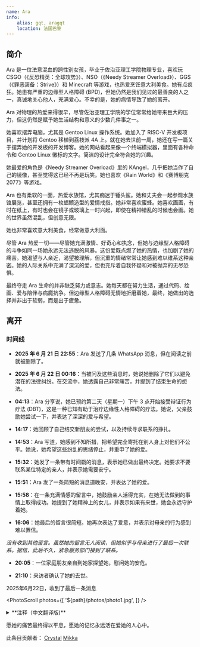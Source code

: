 ```yaml
---
name: Ara
info:
    alias: gqt, aragqt
    location: 法国巴黎
---
```


## 简介

Ara 是一位法意混血的跨性别女孩，毕业于佐治亚理工学院物理专业，喜欢玩 CSGO（《反恐精英：全球攻势》）、NSO（《Needy Streamer Overload》）、GGS（《罪恶装备：Strive》）和 Minecraft 等游戏，也热爱烹饪意大利美食。她有点疯狂。她患有严重的边缘型人格障碍 (BPD)，但她仍然是我们见过的最善良的人之一，真诚地关心他人，充满爱心。不幸的是，她的病情导致了她的离开。

Ara 对物理的热爱来得很早，尽管佐治亚理工学院的学位常常给她带来巨大的压力，但这仍然是赋予她生活结构和意义的少数几件事之一。

她喜欢摆弄电脑，尤其是 Gentoo Linux 操作系统。她加入了 RISC-V 开发板项目，并计划将 Gentoo 移植到荔枝派 4A 上。就在她去世前一周，她还在写一篇关于摆弄她的开发板的开发博客。她的网站看起来像一个终端模拟器，里面有各种命令和 Gentoo Linux 徽标的文字。简洁的设计完全符合她的兴趣。

她最爱的角色是《Needy Streamer Overload》里的 KAngel，几乎把她当作了自己的镜像，甚至觉得这已经不再是玩笑。她也喜欢《Rain World》和《赛博朋克 2077》等游戏。

Ara 也有柔软的一面，热爱水族馆，尤其痴迷于锤头鲨。她和丈夫会一起参观水族馆展览，甚至还拥有一枚蝠鲼造型的爱情戒指。她非常喜欢蜜蜂。她喜欢画画，有时在纸上，有时也会在镜子或玻璃上一时兴起，即使在精神错乱的时候也会画。她的世界虽然混乱，但创意无限。

她也非常喜欢意大利美食，经常做意大利面。

尽管 Ara 热爱一切——尽管她充满激情、好奇心和执念，但她与边缘型人格障碍的斗争如同一场她永远无法逃脱的风暴。这份爱既点燃了她的热情，也加剧了她的痛苦。她渴望与人亲近，渴望被理解，但沉重的情绪常常让她感到难以维系这种亲密。她的人际关系中充满了深沉的爱，但也充斥着自我怀疑和对被抛弃的无尽恐惧。

最终夺走 Ara 生命的并非缺乏努力或意志。她每天都在努力生活，通过代码、绘画、爱与陪伴与病魔抗争。但边缘型人格障碍无情地折磨着她，最终，她做出的选择并非出于软弱，而是出于疲惫。

## 离开

### 时间线

- **2025 年 6 月 21 日 22:55**：Ara 发送了几条 WhatsApp 消息，但在阅读之前就被删除了。

- **2025 年 6 月 22 日 00:16**：当被问及这些消息时，她说她删除了它们以避免潜在的法律纠纷。在交流中，她透露自己非常痛苦，并提到了结束生命的想法。

- **04:13**：Ara 分享说，她已预约第二天（星期一）下午 3 点开始接受辩证行为疗法 (DBT)，这是一种已知有助于治疗边缘性人格障碍的疗法。她说，父亲鼓励她尝试一下，并表达了深深的爱与希望。

- **14:17**：她回顾了自己结交新朋友的尝试，以及持续寻求联系的挣扎。

- **14:53**：Ara 写道，她感到不知所措，把希望完全寄托在别人身上对他们不公平。她说，她希望这些纷乱的思绪停止，并重申了她的爱。

- **15:32**：她发了一条带有时间戳的消息，表示她已做出最终决定。她要求不要联系某位特定的亲人，并表示她需要安宁。

- **15:51**：Ara 发了一条简短的消息道晚安，并表达了她的爱。

- **15:58**：在一条充满情感的留言中，她鼓励亲人活得充实，在她无法做到的事情上取得成功。她提到了她精神上的女儿，并表示如果有来世，她会永远守护着她。

- **16:06**：她最后的留言很简短。她再次表达了爱意，并表示对母亲的行为感到难以置信。

*没有收到其他留言。虽然她的留言无人阅读，但她似乎与母亲进行了最后一次联系。据信，此后不久，紧急服务部门接到了联系。*

- **20:05**：一位家庭朋友亲自到她家探望她，慰问她的安危。

- **21:10**：来访者确认了她的去世。

2025年6月22日，收到了最后一条消息

<PhotoScroll photos={[
'${path}/photos/photo1.jpg',
]} />

<details>
<summary>**注释（中文翻译版)**</summary>

> 我他妈才不在乎你把我当成什么人
> 
> 我实在无法再这样活下去了
> 
> 真的不行。各种想法一直在我脑子里翻腾，什么药都试过了，但没有任何疗法有效，以后也不会有用。
> 
> 希望你尊重我的决定。我已经拿到了学位。这是我一直以来梦寐以求的，现在终于如愿以偿了。
> 
> 我的脑子烂透了，再也做不了别的了。在这个显然即将崩盘的世界里，我已经达到了巅峰。
> 
> 朋友们理所当然地疏远了我（我承认这一点），因为我总是被太多的消极情绪和沉重的负担所困扰。
> 
> 但这不是重点。
> 
> 一切终于结束了，真好，不用再为任何事感到压力，不用再妄想，不用再为那些跟踪狂操心，不用再为任何事情付出努力，不用再觉得自己是地球上该死的寄生虫。要么这样，要么我就成了企业的工资奴隶。
> 
> 人性本恶，这一点越来越清晰了。操，我可以写一整本书来阐述这一点。但我的明星光环已经褪色，我再也无法清晰地思考了。是的，这些年来我尝试了所有可能的药物，但都无济于事。我只是在完成一件我在2019年开始的事情。
> 
> 我可以用余生创作混乱的艺术作品，或者割伤自己来感受真实（但你根本不知道现实解体意味着什么——我看过的那个该死的心理学家）。至少我的内心看起来很真实。试图摆脱我唯一的应对机制，却又用毫无效果的替代方法，这感觉很奇怪。
> 
> 我知道这已经开始变得语无伦次了，但我要向所有我爱的人告别。感谢一路以来对我的支持，感谢竭尽所能对抗我内心恶魔的爸爸（是的，我确实产生了幻觉），感谢努力为我找到合适治疗方法的医生，感谢佐治亚理工学院所有支持我的朋友们，感谢那些相信我、给予我所有机会的教授们，以及最重要的，乔丹，我亲爱的丈夫，还有克里斯托，我美丽的精神女儿，感谢你们一直陪伴着我。
> 
> 永远。很抱歉让你们失望了。但真的没有别的办法了。我不想等着什么巫术疗法起作用，也不想再次被不由自主地投入其中，失去控制。所以，趁着我还能掌控一切，我爱你们所有人。感谢你们所做的一切。
> 
> Ara

</details>

愿她的痛苦最终得以平息，愿她的记忆永远活在爱她的人心中。

此条目贡献者：
[Crystal](https://github.com/Crystaltrd)
[Mikka](https://github.com/cvyl)
